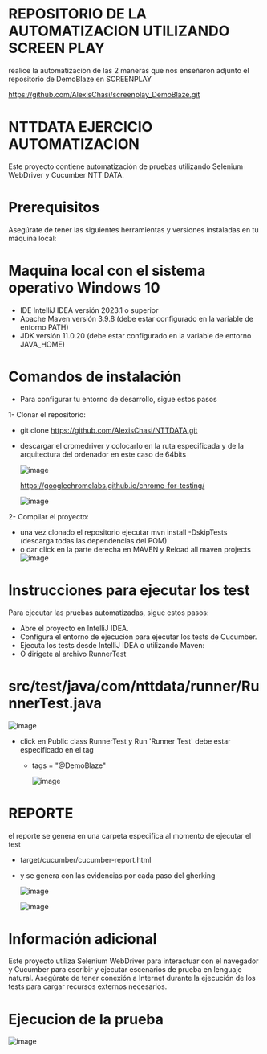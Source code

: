 # REPOSITORIO DE LA AUTOMATIZACION UTILIZANDO SCREEN PLAY

realice la automatizacion de las 2 maneras que nos enseñaron adjunto el repositorio de DemoBlaze en SCREENPLAY

https://github.com/AlexisChasi/screenplay_DemoBlaze.git

# NTTDATA EJERCICIO AUTOMATIZACION
Este proyecto contiene automatización de pruebas utilizando Selenium WebDriver y Cucumber  NTT DATA.

# Prerequisitos
Asegúrate de tener las siguientes herramientas y versiones instaladas en tu máquina local:


# Maquina local con el sistema operativo Windows 10
* IDE IntelliJ IDEA versión 2023.1 o superior
* Apache Maven versión 3.9.8 (debe estar configurado en la variable de entorno PATH)
* JDK versión 11.0.20 (debe estar configurado en la variable de entorno JAVA_HOME)
  
# Comandos de instalación
* Para configurar tu entorno de desarrollo, sigue estos pasos
  
1- Clonar el repositorio:
  
- git clone https://github.com/AlexisChasi/NTTDATA.git
- descargar el cromedriver y colocarlo en la ruta especificada y de la arquitectura del ordenador en este caso de 64bits

  ![image](https://github.com/user-attachments/assets/0474d1fb-c7b0-4086-b74a-b8be24f13ed9)
  
  https://googlechromelabs.github.io/chrome-for-testing/

  ![image](https://github.com/user-attachments/assets/c29ec796-afbf-4f4a-a31e-9e3d2549be68)



2- Compilar el proyecto:
- una vez clonado el repositorio ejecutar  mvn install -DskipTests (descarga todas las dependencias del POM)
- o dar click en la parte derecha  en MAVEN y Reload all maven projects
![image](https://github.com/user-attachments/assets/dd63cca2-9825-40ac-ac64-5467f8f57120)

# Instrucciones para ejecutar los test
Para ejecutar las pruebas automatizadas, sigue estos pasos:

- Abre el proyecto en IntelliJ IDEA.
- Configura el entorno de ejecución para ejecutar los tests de Cucumber.
- Ejecuta los tests desde IntelliJ IDEA o utilizando Maven:
- O dirigete al archivo RunnerTest
# src/test/java/com/nttdata/runner/RunnerTest.java
 
  ![image](https://github.com/user-attachments/assets/6fac4eaf-03bd-4045-8d4a-14e3a24e0b64)
- click en Public class RunnerTest y Run 'Runner Test' debe estar especificado en el tag

  - tags = "@DemoBlaze"

    ![image](https://github.com/user-attachments/assets/0738c8b3-9984-423e-b1c6-ced8dfee94e2)

# REPORTE

el reporte se genera en una carpeta especifica al momento de ejecutar el test

- target/cucumber/cucumber-report.html
- y se genera con las evidencias por cada paso del gherking
  
  ![image](https://github.com/user-attachments/assets/ac69c100-79db-4f0f-8316-dd83239cddd4)
  
  ![image](https://github.com/user-attachments/assets/5b095503-36a3-4cd4-b40e-6fa8564f8c56)


  
# Información adicional

Este proyecto utiliza Selenium WebDriver para interactuar con el navegador y Cucumber para escribir y ejecutar escenarios de prueba en lenguaje natural. Asegúrate de tener conexión a Internet durante la ejecución de los tests para cargar recursos externos necesarios.

# Ejecucion de la prueba

![image](https://github.com/user-attachments/assets/56790f6a-f67b-4f42-ac75-379d711a5373)





